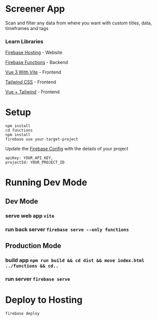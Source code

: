 # Screener App

Scan and filter any data from where you want with custom titles, data, timeframes and tags


### Learn Libraries
[Firebase Hosting](https://firebase.google.com/docs) - Website

[Firebase Functions](https://firebase.google.com/docs/functions) - Backend

[Vue 3 With Vite](https://v3.vuejs.org/) - Frontend

[Tailwind CSS](https://tailwindcss.com/) - Frontend

[Vue + Tailwind](https://tailwindcss.com/docs/guides/vue-3-vite) - Frontend


# Setup
```aidl
npm install
cd functions
npm install
firebase use your-target-project
```

Update the [Firebase Config](src/firebase.ts) with the details of your project
```aidl
apiKey: YOUR_API_KEY,
projectId: YOUR_PROJECT_ID
```

# Running Dev Mode
## Dev Mode
### serve web app `vite`
### run back server  `firebase serve --only functions`

## Production Mode
### build app `npm run build && cd dist && move index.html ../functions && cd..`
### run server `firebase serve`

# Deploy to Hosting
`firebase deploy`